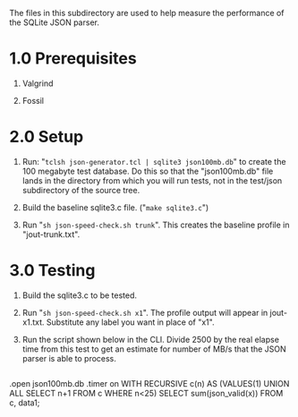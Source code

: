 The files in this subdirectory are used to help measure the performance
of the SQLite JSON parser.

# 1.0 Prerequisites

  1.  Valgrind

  2.  Fossil

# 2.0 Setup

  1.  Run: "`tclsh json-generator.tcl | sqlite3 json100mb.db`" to create
      the 100 megabyte test database.  Do this so that the "json100mb.db"
      file lands in the directory from which you will run tests, not in
      the test/json subdirectory of the source tree.

  2.  Build the baseline sqlite3.c file.  ("`make sqlite3.c`")

  3.  Run "`sh json-speed-check.sh trunk`".   This creates the baseline
      profile in "jout-trunk.txt".

# 3.0 Testing

  1.  Build the sqlite3.c to be tested.

  2.  Run "`sh json-speed-check.sh x1`".  The profile output will appear
      in jout-x1.txt.  Substitute any label you want in place of "x1".

  3.  Run the script shown below in the CLI.
      Divide 2500 by the real elapse time from this test
      to get an estimate for number of MB/s that the JSON parser is
      able to process.

> ~~~~
.open json100mb.db
.timer on
WITH RECURSIVE c(n) AS (VALUES(1) UNION ALL SELECT n+1 FROM c WHERE n<25)
SELECT sum(json_valid(x)) FROM c, data1;
~~~~
